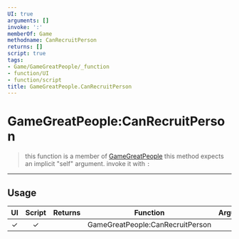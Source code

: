 ```yaml
---
UI: true
arguments: []
invoke: ':'
memberOf: Game
methodname: CanRecruitPerson
returns: []
script: true
tags:
- Game/GameGreatPeople/_function
- function/UI
- function/script
title: GameGreatPeople.CanRecruitPerson
---
```

# GameGreatPeople:CanRecruitPerson
> this function is a member of [GameGreatPeople](civ-6/lua/GameGreatPeople.md)
> this method expects an implicit "self" argument. invoke it with `:`
-----
## Usage
|  UI | Script | Returns | Function | Arguments |
|:---:|:------:|-------:|:--------:|:---------|
|✓|✓||GameGreatPeople:CanRecruitPerson||
